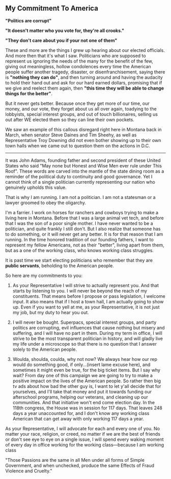 ## My Commitment To America

<strong>"Politics are corrupt"</strong>

<strong>"It doesn't matter who you vote for, they're all crooks."</strong>

<strong>"They don't care about you if your not one of them"</strong>

These and more are the things I grew up hearing about our elected officials. And more then that it's what I saw. Politicians who are supposed to represent us ignoring the needs of the many for the benefit of the few, giving out meaningless, hollow condolences every time the American people suffer another tragedy, disaster, or disenfranchisement, saying there is <strong>"nothing they can do"</strong>, and then turning around and having the audacity to hold their hand out and ask for our hard earned dollars, promising that if we give and reelect them again, then <strong>"this time they will be able to change things for the better"</strong>.

But it never gets better. Because once they get more of our time, our money, and our vote, they forget about us all over again, toadying to the lobbyists, special interest groups, and out of touch billionaires, selling us out after WE elected them so they can line their own pockets.

We saw an example of this callous disregard right here in Montana back in March, when senator Steve Daines and Tim Sheehy, as well as Representative Troy Downing did not even bother showing up to their own town halls when we came out to question them on the actions in D.C.

------------------------------------------


It was John Adams, founding father and second president of these United States who said "May none but Honest and Wise Men ever rule under This Roof". These words are carved into the mantle of the state dining room as a reminder of the political duty to continuity and good governance. Yet I cannot think of a single politician currently representing our nation who genuinely upholds this value.

That is why I am running. I am not a politician. I am not a statesman or a lawyer groomed to obey the oligarchy.

I'm a farrier. I work on horses for ranchers and cowboys trying to make a living here in Montana. Before that I was a large animal vet tech, and before that I was the son of a poor single mother. I have never wanted to be a politician, and quite frankly I still don't. But I also realize that someone has to do something, or it will never get any better. It is for that reason that I am running. In the time honored tradition of our founding fathers, I want to represent my fellow Americans, not as their "better", living apart from them, but as a one of the working class, who knows working class struggles.

It is past time we start electing politicians who remember that they are <strong>public servants</strong>, beholding to the American people.

So here are my commitments to you:

1. As your Representative I will strive to actually represent you. And that starts by listening to you. I will never be beyond the reach of my constituents. That means before I propose or pass legislation, I welcome input. It also means that if I host a town hall, I am actually going to show up. Even if you want to yell at me, as your Representative, it is not just my job, but my duty to hear you out.

2. I will never be bought. Superpacs, special interest groups, and party politics are corrupting, evil influences that cause nothing but misery and suffering, and I will have no part in them. During my term in office, I will strive to be the most transparent politician in history, and will gladly live my life under a microscope so that there is no question that I answer solely to the American people.

3. Woulda, shoulda, coulda, why not now? We always hear how our rep would do something good, if only...(insert lame excuse here), and sometimes it might even be true, for the big ticket items. But I say why wait? From day one of this campaign we are going to try to make a positive impact on the lives of the American people. So rather then big tv ads about how bad the other guy is, I want to let y'all decide that for yourselves, and I'll take that money and put it towards funding our afterschool programs, helping our veterans, and cleaning up our communities. And that initiative won't end come election day. In the 118th congress, the House was in session for 117 days. That leaves 248 days a year unaccounted for, and I don't know any working class American that can get away with only working 117 days a year.

As your Representative, I will advocate for each and every one of you. No matter your race, religion, or creed, no matter if we are the best of friends or don't see eye to eye on a single issue, I will spend every waking moment of every day in office working for the working class—because I am working class



"Those Passions are the same in all Men under all forms of Simple Government, and when unchecked, produce the same Effects of Fraud Violence and Cruelty."